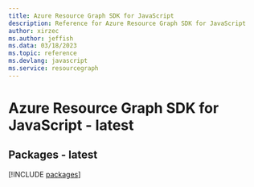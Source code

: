 ```yaml
---
title: Azure Resource Graph SDK for JavaScript
description: Reference for Azure Resource Graph SDK for JavaScript
author: xirzec
ms.author: jeffish
ms.data: 03/18/2023
ms.topic: reference
ms.devlang: javascript
ms.service: resourcegraph
---
```

# Azure Resource Graph SDK for JavaScript - latest
## Packages - latest
[!INCLUDE [packages](resource-graph-index.md)]